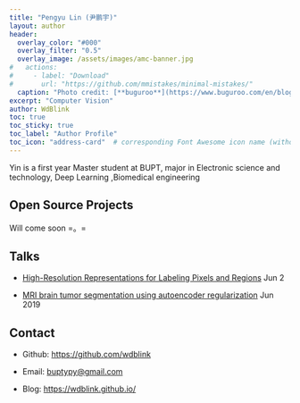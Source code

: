 ```yaml
---
title: "Pengyu Lin (尹鹏宇)"
layout: author
header:
  overlay_color: "#000"
  overlay_filter: "0.5"
  overlay_image: /assets/images/amc-banner.jpg
#   actions:
#     - label: "Download"
#       url: "https://github.com/mmistakes/minimal-mistakes/"
  caption: "Photo credit: [**buguroo**](https://www.buguroo.com/en/blog/topic/ai)"
excerpt: "Computer Vision"
author: WdBlink
toc: true
toc_sticky: true
toc_label: "Author Profile"
toc_icon: "address-card"  # corresponding Font Awesome icon name (without fa prefix)
---
```


Yin is a first year Master student at BUPT, major in Electronic science and technology, Deep Learning ,Biomedical engineering

## Open Source Projects

Will come soon =。=

## Talks

- [High-Resolution Representations for Labeling Pixels and Regions](https://ai-ml.club/events/seminar-meeting-minutes-2-19/) Jun 2

- [MRI brain tumor segmentation using autoencoder regularization](https://ai-ml.club/events/seminar-meeting-minutes-2-17/) Jun 2019

## Contact

- Github: <https://github.com/wdblink>

- Email: <buptypy@gmail.com>

- Blog: https://wdblink.github.io/
